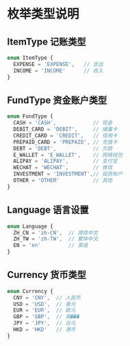 # 枚举类型说明

## ItemType 记账类型
```typescript
enum ItemType {
  EXPENSE = 'EXPENSE',   // 支出
  INCOME = 'INCOME'      // 收入
}
```

## FundType 资金账户类型
```typescript
enum FundType {
  CASH = 'CASH',            // 现金
  DEBIT_CARD = 'DEBIT',     // 储蓄卡
  CREDIT_CARD = 'CREDIT',   // 信用卡
  PREPAID_CARD = 'PREPAID', // 充值卡
  DEBT = 'DEBT',            // 欠款
  E_WALLET = 'E_WALLET',    // 网络钱包
  ALIPAY = 'ALIPAY',        // 支付宝
  WECHAT = 'WECHAT',        // 微信
  INVESTMENT = 'INVESTMENT',// 投资账户
  OTHER = 'OTHER'           // 其他
}
```

## Language 语言设置
```typescript
enum Language {
  ZH_CN = 'zh-CN',  // 简体中文
  ZH_TW = 'zh-TW',  // 繁体中文
  EN = 'en'         // 英语
}
```

## Currency 货币类型
```typescript
enum Currency {
  CNY = 'CNY',  // 人民币
  USD = 'USD',  // 美元
  EUR = 'EUR',  // 欧元
  GBP = 'GBP',  // 英���
  JPY = 'JPY',  // 日元
  HKD = 'HKD'   // 港币
}
```
